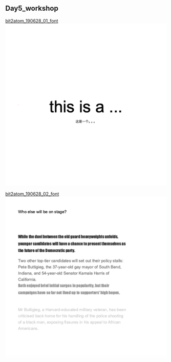 ## Day5_workshop
[bit2atom_190628_01_font](https://github.com/ddurAdvisor/CreativeCoding_2019Summer/tree/master/ProcessingCourse/Day5_workshop/bit2atom_190628_01_font)
![img](https://github.com/ddurAdvisor/CreativeCoding_2019Summer/blob/master/ProcessingCourse/Day5_workshop/images/font01.png)

[bit2atom_190628_02_font](https://github.com/ddurAdvisor/CreativeCoding_2019Summer/tree/master/ProcessingCourse/Day5_workshop/bit2atom_190628_02_font)
![img](https://github.com/ddurAdvisor/CreativeCoding_2019Summer/blob/master/ProcessingCourse/Day5_workshop/images/font02.png)
